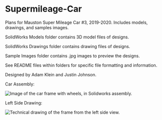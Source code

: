 # Supermileage-Car
Plans for Mauston Super Mileage Car #3, 2019-2020. Includes models, drawings, and samples images.

SolidWorks Models folder contains 3D model files of designs.

SolidWorks Drawings folder contains drawing files of designs.

Sample Images folder contains .jpg images to preview the designs.

See README files within folders for specific file formatting and information.

Designed by Adam Klein and Justin Johnson.


Car Assembly:

![Image of the car frame with wheels, in Solidworks assembly.](https://github.com/aklein4/Supermileage-Car/blob/main/Sample%20Images/Car%20Assembly%20Advanced.jpg)

Left Side Drawing:

![Technical drawing of the frame from the left side view.](https://github.com/aklein4/Supermileage-Car/blob/main/Sample%20Images/Car%20Left.jpg)
